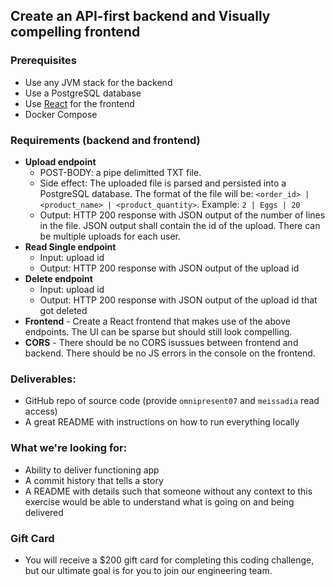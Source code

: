 ## Create an API-first backend and Visually compelling frontend

### Prerequisites
- Use any JVM stack for the backend
- Use a PostgreSQL database
- Use [React](https://reactjs.org/) for the frontend
- Docker Compose

### Requirements (backend and frontend)
 
- **Upload endpoint** 
  - POST-BODY: a pipe delimitted TXT file.
  - Side effect: The uploaded file is parsed and persisted into a PostgreSQL database. The format of the file will be: `<order_id> | <product_name> | <product_quantity>`. Example: `2 | Eggs | 20`
  - Output: HTTP 200 response with JSON output of the number of lines in the file. JSON output shall contain the id of the upload. There can be multiple uploads for each user. 
- **Read Single endpoint** 
  - Input: upload id
  - Output: HTTP 200 response with JSON output of the upload id
- **Delete endpoint** 
  - Input: upload id
  - Output: HTTP 200 response with JSON output of the upload id that got deleted
- **Frontend** - Create a React frontend that makes use of the above endpoints. The UI can be sparse but should still look compelling.  
- **CORS** - There should be no CORS isussues between frontend and backend. There should be no JS errors in the console on the frontend.

### Deliverables:
- GitHub repo of source code (provide `omnipresent07` and `meissadia` read access)
- A great README with instructions on how to run everything locally

### What we're looking for:
- Ability to deliver functioning app
- A commit history that tells a story
- A README with details such that someone without any context to this exercise would be able to understand what is going on and being delivered

### Gift Card
- You will receive a $200 gift card for completing this coding challenge, but our ultimate goal is for you to join our engineering team. 